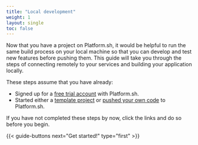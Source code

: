 ```yaml
---
title: "Local development"
weight: 1
layout: single
toc: false
---
```


Now that you have a project on Platform.sh, it would be helpful to run the same build process on your local machine so that you can develop and test new features before pushing them. This guide will take you through the steps of connecting remotely to your services and building your application locally.

These steps assume that you have already:

* Signed up for a [free trial account](https://accounts.platform.sh/platform/trial/general/setup) with Platform.sh.
* Started either a [template project](/gettingstarted/template/) or [pushed your own code](/gettingstarted/own-code/) to Platform.sh.

If you have not completed these steps by now, click the links and do so before you begin.

{{< guide-buttons next="Get started!" type="first" >}}
